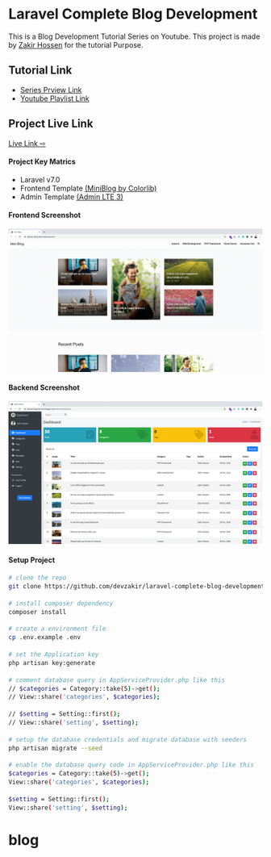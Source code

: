 # Laravel Complete Blog Development
This is a Blog Development Tutorial Series on Youtube. This project is made by <a href="https://zakirhossen.com" target="_blank">Zakir Hossen</a> for the tutorial Purpose.

## Tutorial Link
- [Series Prview Link](https://www.youtube.com/watch?v=CEYYeeM763E&list=PLl4v4A2HI0YixTm5AsoTu-sKxiQti4-r6&index=1&t=1s)
- [Youtube Playlist Link](https://www.youtube.com/playlist?list=PLl4v4A2HI0YixTm5AsoTu-sKxiQti4-r6)

## Project Live Link
[Live Link ⇨ ](https://laravel-blog-bd.herokuapp.com/)

#### Project Key Matrics
- Laravel v7.0
- Frontend Template [(MiniBlog by Colorlib)](https://colorlib.com/wp/template/miniblog/)
- Admin Template [(Admin LTE 3)](https://adminlte.io/themes/dev/AdminLTE/index.html)


#### Frontend Screenshot
![Frontend Screenshot](public/img/frontend.png)

#### Backend Screenshot
![Backend Screenshot](public/img/backend.png)

#### Setup Project
```bash
# clone the repo
git clone https://github.com/devzakir/laravel-complete-blog-development.git laravel-blog

# install composer dependency
composer install

# create a environment file
cp .env.example .env

# set the Application key
php artisan key:generate

# comment database query in AppServiceProvider.php like this
// $categories = Category::take(5)->get();
// View::share('categories', $categories);

// $setting = Setting::first();
// View::share('setting', $setting);

# setup the database credentials and migrate database with seeders
php artisan migrate --seed

# enable the database query code in AppServiceProvider.php like this
$categories = Category::take(5)->get();
View::share('categories', $categories);

$setting = Setting::first();
View::share('setting', $setting);
```



# blog
